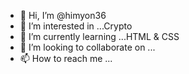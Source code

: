 - 👋 Hi, I’m @himyon36
- 👀 I’m interested in ...Crypto
- 🌱 I’m currently learning ...HTML & CSS
- 💞️ I’m looking to collaborate on ...
- 📫 How to reach me ...

<!---
himyon36/himyon36 is a ✨ special ✨ repository because its `README.md` (this file) appears on your GitHub profile.
You can click the Preview link to take a look at your changes.
--->
